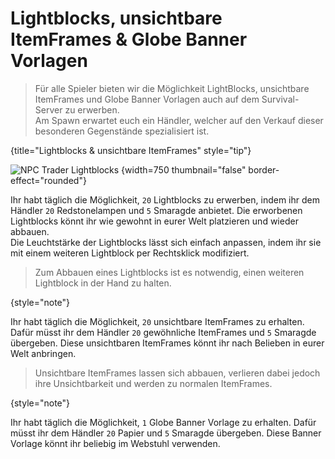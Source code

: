 
# Lightblocks, unsichtbare ItemFrames & Globe Banner Vorlagen

> Für alle Spieler bieten wir die Möglichkeit LightBlocks, unsichtbare ItemFrames und Globe Banner Vorlagen auch auf
> dem Survival-Server zu erwerben.\
> Am Spawn erwartet euch ein Händler, welcher auf den Verkauf dieser besonderen Gegenstände spezialisiert 
> ist.
>
{title="Lightblocks & unsichtbare ItemFrames" style="tip"}

![NPC Trader Lightblocks](npc-trader-lightblocks.png) {width=750 thumbnail="false"
border-effect="rounded"}

<tabs>
<tab title="Lightblocks" id="lightblocks">

<deflist>
<def title="Lightblocks" id="get-lightblocks">

Ihr habt täglich die Möglichkeit, `20` Lightblocks zu
erwerben, indem ihr dem Händler `20` Redstonelampen und `5` Smaragde anbietet.
Die erworbenen Lightblocks könnt ihr wie gewohnt in eurer Welt platzieren und wieder abbauen.\
Die Leuchtstärke der Lightblocks lässt sich einfach anpassen, indem ihr sie mit einem weiteren
Lightblock per <shortcut>Rechtsklick</shortcut> modifiziert.
</def>
</deflist>

> Zum Abbauen eines Lightblocks ist es notwendig, einen weiteren Lightblock in der Hand zu halten.
>
{style="note"}

</tab>
<tab title="Unsichtbare ItemFrames" id="invisible-itemframes">

<deflist>
<def title="Unsichtbare ItemFrames" id="get-invisible-itemframes">

Ihr habt täglich die Möglichkeit, `20` unsichtbare ItemFrames zu
erhalten. Dafür müsst ihr dem Händler `20` gewöhnliche ItemFrames und `5` Smaragde übergeben. 
Diese unsichtbaren ItemFrames könnt ihr nach Belieben in eurer Welt anbringen.
</def>
</deflist>

> Unsichtbare ItemFrames lassen sich abbauen, verlieren dabei jedoch ihre Unsichtbarkeit und werden
> zu normalen ItemFrames.
>
{style="note"}
</tab>
<tab title="Globe Banner Vorlage" id="globe-banner-pattern">

<deflist>
<def title="Globe Banner Vorlage" id="get-globe-banner-pattern">

Ihr habt täglich die Möglichkeit, `1` Globe Banner Vorlage zu
erhalten. Dafür müsst ihr dem Händler `20` Papier und `5` Smaragde übergeben.
Diese Banner Vorlage könnt ihr beliebig im Webstuhl verwenden.
</def>
</deflist>
</tab>
</tabs>
